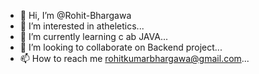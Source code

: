 - 👋 Hi, I’m @Rohit-Bhargawa
- 👀 I’m interested in atheletics...
- 🌱 I’m currently learning c ab JAVA...
- 💞️ I’m looking to collaborate on Backend project...
- 📫 How to reach me rohitkumarbhargawa@gmail.com...

<!---
Rohit-Bhargawa/Rohit-Bhargawa is a ✨ special ✨ repository because its `README.md` (this file) appears on your GitHub profile.
You can click the Preview link to take a look at your changes.
--->
